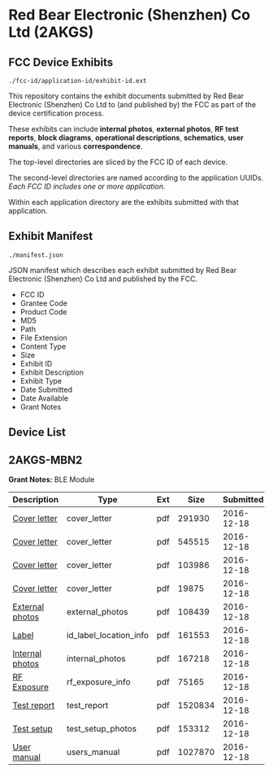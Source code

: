 # Red Bear Electronic (Shenzhen) Co Ltd (2AKGS)
## FCC Device Exhibits

```
./fcc-id/application-id/exhibit-id.ext
```

This repository contains the exhibit documents submitted by Red Bear Electronic (Shenzhen) Co Ltd to (and published by) the FCC as part of the device certification process.

These exhibits can include **internal photos**, **external photos**, **RF test reports**, **block diagrams**, **operational descriptions**, **schematics**, **user manuals**, and various **correspondence**.

The top-level directories are sliced by the FCC ID of each device.

The second-level directories are named according to the application UUIDs. *Each FCC ID includes one or more application.*

Within each application directory are the exhibits submitted with that application. 

## Exhibit Manifest

```
./manifest.json
```

JSON manifest which describes each exhibit submitted by Red Bear Electronic (Shenzhen) Co Ltd and published by the FCC.

- FCC ID
- Grantee Code
- Product Code
- MD5
- Path
- File Extension
- Content Type
- Size
- Exhibit ID
- Exhibit Description
- Exhibit Type
- Date Submitted
- Date Available
- Grant Notes

## Device List
## 2AKGS-MBN2
**Grant Notes:** BLE Module

| Description | Type | Ext | Size | Submitted | Available |
| ----------- | ---- | --- | ---- | --------- | --------- |
| [Cover letter](2AKGS-MBN2/8f7021fc98ec3bae489977a7eac9f650/3231851.pdf) | cover_letter | pdf | 291930 | 2016-12-18 | 2016-12-18 |
| [Cover letter](2AKGS-MBN2/8f7021fc98ec3bae489977a7eac9f650/3231852.pdf) | cover_letter | pdf | 545515 | 2016-12-18 | 2016-12-18 |
| [Cover letter](2AKGS-MBN2/8f7021fc98ec3bae489977a7eac9f650/3231853.pdf) | cover_letter | pdf | 103986 | 2016-12-18 | 2016-12-18 |
| [Cover letter](2AKGS-MBN2/8f7021fc98ec3bae489977a7eac9f650/3231854.pdf) | cover_letter | pdf | 19875 | 2016-12-18 | 2016-12-18 |
| [External photos](2AKGS-MBN2/8f7021fc98ec3bae489977a7eac9f650/3231855.pdf) | external_photos | pdf | 108439 | 2016-12-18 | 2016-12-18 |
| [Label](2AKGS-MBN2/8f7021fc98ec3bae489977a7eac9f650/3231856.pdf) | id_label_location_info | pdf | 161553 | 2016-12-18 | 2016-12-18 |
| [Internal photos](2AKGS-MBN2/8f7021fc98ec3bae489977a7eac9f650/3231857.pdf) | internal_photos | pdf | 167218 | 2016-12-18 | 2016-12-18 |
| [RF Exposure](2AKGS-MBN2/8f7021fc98ec3bae489977a7eac9f650/3231859.pdf) | rf_exposure_info | pdf | 75165 | 2016-12-18 | 2016-12-18 |
| [Test report](2AKGS-MBN2/8f7021fc98ec3bae489977a7eac9f650/3231861.pdf) | test_report | pdf | 1520834 | 2016-12-18 | 2016-12-18 |
| [Test setup](2AKGS-MBN2/8f7021fc98ec3bae489977a7eac9f650/3231862.pdf) | test_setup_photos | pdf | 153312 | 2016-12-18 | 2016-12-18 |
| [User manual](2AKGS-MBN2/8f7021fc98ec3bae489977a7eac9f650/3231863.pdf) | users_manual | pdf | 1027870 | 2016-12-18 | 2016-12-18 |
